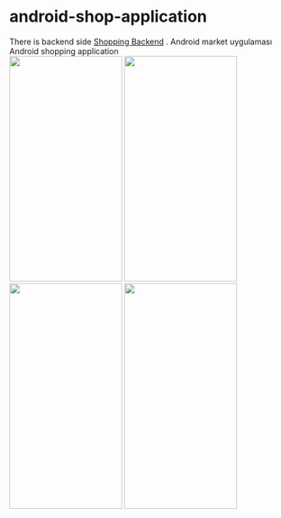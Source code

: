 # android-shop-application
There is backend side [Shopping Backend](https://github.com/erenadgzl/shopping-application-backend) .
Android market uygulaması
<br>
Android shopping application 
<br>
<img src="https://user-images.githubusercontent.com/53342974/77829482-6e898b00-7133-11ea-9211-3056cb9e011f.png" width="200" height="400" />
<img src="https://user-images.githubusercontent.com/53342974/77829487-72b5a880-7133-11ea-8ce3-2d77003b03c1.png" width="200" height="400" />
<img src="https://user-images.githubusercontent.com/53342974/77829489-76492f80-7133-11ea-9dce-b779abb8f105.png" width="200" height="400" />
<img src="https://user-images.githubusercontent.com/53342974/77829502-937dfe00-7133-11ea-9e79-0fddf98345e9.png" width="200" height="400" />
